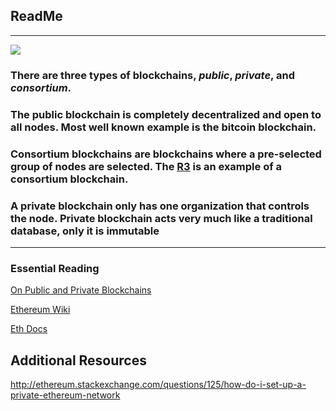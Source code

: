 ## ReadMe
___

![](http://www.8womendream.com/wp-content/uploads/chains.jpg)

### There are three types of blockchains, _public_, _private_, and _consortium_.

### The public blockchain is completely decentralized and open to all nodes. Most well known example is the bitcoin blockchain.

### Consortium blockchains are blockchains where a pre-selected group of nodes are selected. The [R3](http://www.r3cev.com/) is an example of a consortium blockchain.

### A private blockchain only has one organization that controls the node. Private blockchain acts very much like a traditional database, only it is immutable

___

### Essential Reading

[On Public and Private Blockchains](https://blog.ethereum.org/2015/08/07/on-public-and-private-blockchains/)

[Ethereum Wiki](https://github.com/ethereum/wiki/wiki/Glossary)

[Eth Docs](http://ethdocs.org/en/latest/network/test-networks.html)


## Additional Resources
http://ethereum.stackexchange.com/questions/125/how-do-i-set-up-a-private-ethereum-network
